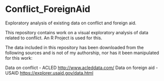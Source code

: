 # Conflict_ForeignAid
Exploratory analysis of existing data on conflict and foreign aid. 

This repository contains work on a visual exploratory analysis of data related to conflict. An R Project is used for this. 

The data included in this repository has been downloaded from the following sources and is not of my authorship, nor has it been manipulated for this work: 

Data on conflict - ACLED http://www.acleddata.com/
Data on foreign aid - USAID https://explorer.usaid.gov/data.html
